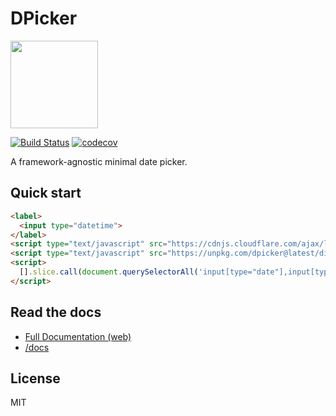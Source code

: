 # DPicker

<img src="https://soyuka.github.io/dpicker/logo.svg" width="140px">

[![Build Status](https://img.shields.io/travis/soyuka/dpicker.svg)](https://travis-ci.org/soyuka/dpicker)
[![codecov](https://img.shields.io/codecov/c/github/soyuka/dpicker.svg)](https://codecov.io/gh/soyuka/dpicker)

A framework-agnostic minimal date picker.

## Quick start

```html
<label>
  <input type="datetime">
</label>
<script type="text/javascript" src="https://cdnjs.cloudflare.com/ajax/libs/moment.js/2.13.0/moment.min.js"></script>
<script type="text/javascript" src="https://unpkg.com/dpicker@latest/dist/dpicker.all.min.js"></script>
<script>
  [].slice.call(document.querySelectorAll('input[type="date"],input[type="datetime"]')).forEach(function(e){new dpicker(e);});
</script>
```

## Read the docs

- [Full Documentation (web)](https://soyuka.github.io/dpicker/)
- [/docs](https://github.com/soyuka/dpicker/tree/master/docs)

## License

MIT
